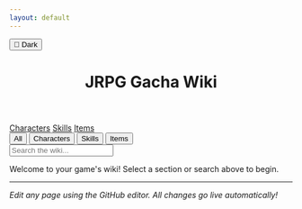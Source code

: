 ```yaml
---
layout: default
---
```


<button id="theme-toggle-btn" class="theme-toggle-btn" aria-label="Toggle dark/light mode">🌙 Dark</button>

<header>
  <h1>JRPG Gacha Wiki</h1>
</header>

<div class="centered-content fade-in">
  <div class="nav-buttons">
    <a href="characters.html" class="nav-button">Characters</a>
    <a href="skills.html" class="nav-button">Skills</a>
    <a href="items.html" class="nav-button">Items</a>
  </div>

  <!-- Search Bar with Filters -->
  <div class="search-container">
    <div class="filter-row">
      <button class="filter-btn active" data-filter="all">All</button>
      <button class="filter-btn" data-filter="characters">Characters</button>
      <button class="filter-btn" data-filter="skills">Skills</button>
      <button class="filter-btn" data-filter="items">Items</button>
    </div>
    <input type="text" id="search-input" placeholder="Search the wiki..." autocomplete="off" />
    <ul id="results-container"></ul>
  </div>
</div>

Welcome to your game's wiki! Select a section or search above to begin.

---

_Edit any page using the GitHub editor. All changes go live automatically!_
